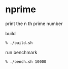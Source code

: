 nprime
==========
print the n th prime number

build
```
% ./build.sh
```

run benchmark
```
% ./bench.sh 10000
```
